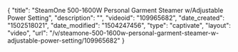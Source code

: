 {
    "title": "SteamOne 500-1600W Personal Garment Steamer w\/Adjustable Power Setting",
    "description": "",
    "videoid": "109965682",
    "date_created": "1502518021",
    "date_modified": "1504247456",
    "type": "captivate",
    "layout": "video",
    "url": "\/v\/steamone-500-1600w-personal-garment-steamer-w-adjustable-power-setting\/109965682"
}